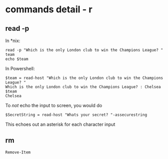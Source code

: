 # commands detail - r

## read -p
In \*nix:

````
read -p "Which is the only London club to win the Champions League? " team
echo $team
````
In Powershell:

````
$team = read-host "Which is the only London club to win the Champions League? "
Which is the only London club to win the Champions League? : Chelsea
$team
Chelsea
````

To _not_ echo the input to screen, you would do

````
$SecretString = read-host "Whats your secret? "-assecurestring
````

This echoes out an asterisk  for each character input


## rm

````
Remove-Item
````

